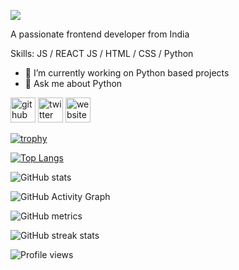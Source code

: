 ![](https://user-images.githubusercontent.com/66460324/116411923-cd986280-a853-11eb-8bc9-97b2506fbff8.jpg)

 A passionate frontend developer from India

Skills:  JS / REACT JS / HTML / CSS / Python

- 🔭 I’m currently working on Python based projects
- 💬 Ask me about Python


[<img src='https://cdn.jsdelivr.net/npm/simple-icons@3.0.1/icons/github.svg' alt='github' height='40'>](https://github.com/Anasooya2601)  [<img src='https://cdn.jsdelivr.net/npm/simple-icons@3.0.1/icons/twitter.svg' alt='twitter' height='40'>](https://twitter.com/anasooyad)  [<img src='https://cdn.jsdelivr.net/npm/simple-icons@3.0.1/icons/icloud.svg' alt='website' height='40'>](anasooya.netlify.app)  

[![trophy](https://github-profile-trophy.vercel.app/?username=Anasooya2601)](https://github.com/ryo-ma/github-profile-trophy)

[![Top Langs](https://github-readme-stats.vercel.app/api/top-langs/?username=Anasooya2601)](https://github.com/anuraghazra/github-readme-stats)

![GitHub stats](https://github-readme-stats.vercel.app/api?username=Anasooya2601&show_icons=true)  

![GitHub Activity Graph](https://activity-graph.herokuapp.com/graph?username=Anasooya2601)  

![GitHub metrics](https://metrics.lecoq.io/Anasooya2601)  

![GitHub streak stats](https://github-readme-streak-stats.herokuapp.com/?user=Anasooya2601)  

![Profile views](https://gpvc.arturio.dev/Anasooya2601)  



